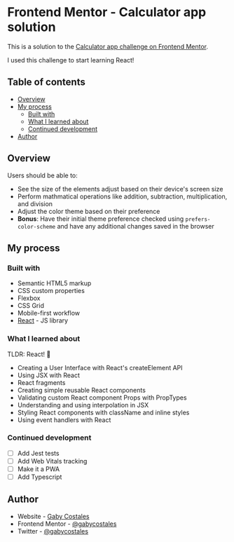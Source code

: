 # Frontend Mentor - Calculator app solution

This is a solution to the [Calculator app challenge on Frontend Mentor](https://www.frontendmentor.io/challenges/calculator-app-9lteq5N29). 

I used this challenge to start learning React!

## Table of contents

- [Overview](#overview)
- [My process](#my-process)
  - [Built with](#built-with)
  - [What I learned about](#what-i-learned-about)
  - [Continued development](#continued-development)
- [Author](#author)

## Overview

Users should be able to:

- See the size of the elements adjust based on their device's screen size
- Perform mathmatical operations like addition, subtraction, multiplication, and division
- Adjust the color theme based on their preference
- **Bonus**: Have their initial theme preference checked using `prefers-color-scheme` and have any additional changes saved in the browser

## My process

### Built with

- Semantic HTML5 markup
- CSS custom properties
- Flexbox
- CSS Grid
- Mobile-first workflow
- [React](https://reactjs.org/) - JS library

### What I learned about

TLDR: React! 🎉 

- Creating a User Interface with React's createElement API
- Using JSX with React
- React fragments
- Creating simple reusable React components
- Validating custom React component Props with PropTypes
- Understanding and using interpolation in JSX
- Styling React components with className and inline styles
- Using event handlers with React

### Continued development

- [ ] Add Jest tests
- [ ] Add Web Vitals tracking
- [ ] Make it a PWA
- [ ] Add Typescript

## Author

- Website - [Gaby Costales](https://www.gabycostales.com)
- Frontend Mentor - [@gabycostales](https://www.frontendmentor.io/profile/gabycostales)
- Twitter - [@gabycostales](https://www.twitter.com/gabycostales)
